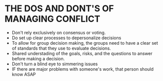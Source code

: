 # THE DOS AND DONT'S OF MANAGING CONFLICT

- Don't rely exclusively on consensus or voting.
- Do set up clear processes to depersonalize decisions
 - To allow for group decision making, the groups need to have a clear set of standards that they use
to evaluate decisions.
 - Shared understading of the goals, risks, and the questions to answer before making a decision.
- Don't turn a blind eye to simmering issues
 - IF there are major problems with someone's work, that person should know ASAP



